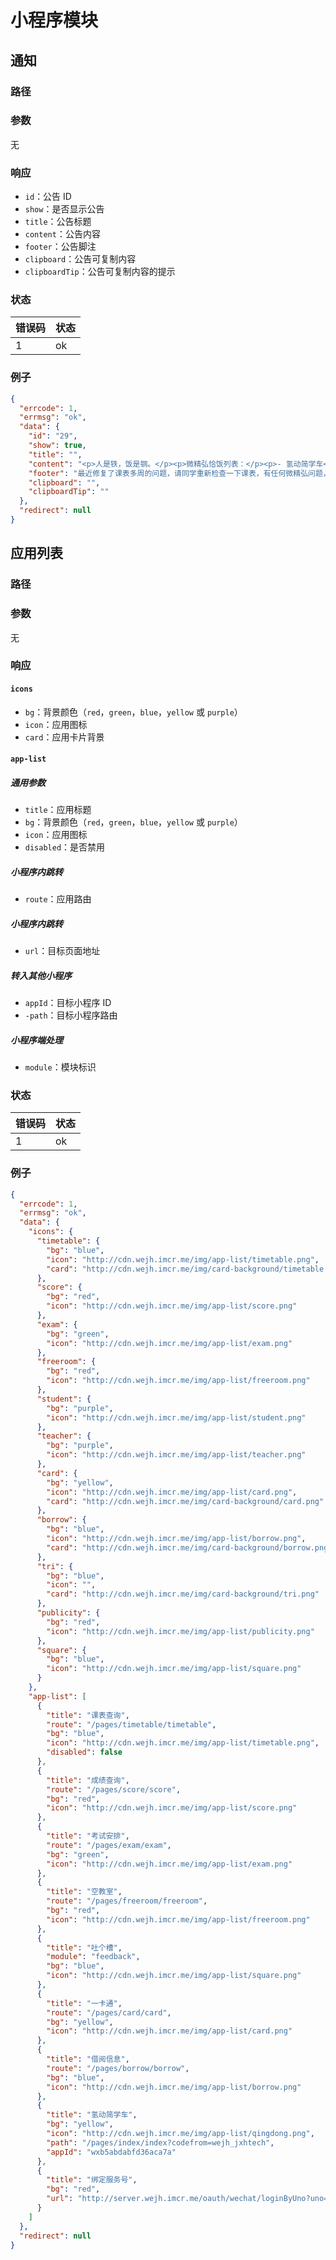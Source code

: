 # 小程序模块

## 通知

### 路径

<Route method="GET" :auth="false" path="/api/announcement" />

### 参数

无

### 响应

- `id`：公告 ID
- `show`：是否显示公告
- `title`：公告标题
- `content`：公告内容 <Badge text="HTML"/>
- `footer`：公告脚注
- `clipboard`：公告可复制内容
- `clipboardTip`：公告可复制内容的提示

### 状态

| 错误码 | 状态 |
| ------ | ---- |
| 1      | ok   |

### 例子

```json
{
  "errcode": 1,
  "errmsg": "ok",
  "data": {
    "id": "29",
    "show": true,
    "title": "",
    "content": "<p>人是铁，饭是钢。</p><p>微精弘恰饭列表：</p><p>- 氢动简学车</p><p>微精弘平台仅为以上小程序提供便捷入口，其服务由相应的服务商提供。</p>",
    "footer": "最近修复了课表多周的问题，请同学重新检查一下课表，有任何微精弘问题，请加QQ群:462530805",
    "clipboard": "",
    "clipboardTip": ""
  },
  "redirect": null
}
```

## 应用列表

### 路径

<Route method="GET" :auth="false" path="/api/app-list" />

### 参数

无

### 响应

#### `icons`

- `bg`：背景颜色（`red`，`green`，`blue`，`yellow` 或 `purple`）
- `icon`：应用图标
- `card`：应用卡片背景 <Badge text="可选"/>

#### `app-list`

##### 通用参数

- `title`：应用标题
- `bg`：背景颜色（`red`，`green`，`blue`，`yellow` 或 `purple`）
- `icon`：应用图标 <Badge text="可选"/>
- `disabled`：是否禁用 <Badge text="可选"/>

##### 小程序内跳转

- `route`：应用路由

##### 小程序内跳转

- `url`：目标页面地址

##### 转入其他小程序

- `appId`：目标小程序 ID
- `-path`：目标小程序路由

##### 小程序端处理

- `module`：模块标识

### 状态

| 错误码 | 状态 |
| ------ | ---- |
| 1      | ok   |

### 例子

```json
{
  "errcode": 1,
  "errmsg": "ok",
  "data": {
    "icons": {
      "timetable": {
        "bg": "blue",
        "icon": "http://cdn.wejh.imcr.me/img/app-list/timetable.png",
        "card": "http://cdn.wejh.imcr.me/img/card-background/timetable.png"
      },
      "score": {
        "bg": "red",
        "icon": "http://cdn.wejh.imcr.me/img/app-list/score.png"
      },
      "exam": {
        "bg": "green",
        "icon": "http://cdn.wejh.imcr.me/img/app-list/exam.png"
      },
      "freeroom": {
        "bg": "red",
        "icon": "http://cdn.wejh.imcr.me/img/app-list/freeroom.png"
      },
      "student": {
        "bg": "purple",
        "icon": "http://cdn.wejh.imcr.me/img/app-list/student.png"
      },
      "teacher": {
        "bg": "purple",
        "icon": "http://cdn.wejh.imcr.me/img/app-list/teacher.png"
      },
      "card": {
        "bg": "yellow",
        "icon": "http://cdn.wejh.imcr.me/img/app-list/card.png",
        "card": "http://cdn.wejh.imcr.me/img/card-background/card.png"
      },
      "borrow": {
        "bg": "blue",
        "icon": "http://cdn.wejh.imcr.me/img/app-list/borrow.png",
        "card": "http://cdn.wejh.imcr.me/img/card-background/borrow.png"
      },
      "tri": {
        "bg": "blue",
        "icon": "",
        "card": "http://cdn.wejh.imcr.me/img/card-background/tri.png"
      },
      "publicity": {
        "bg": "red",
        "icon": "http://cdn.wejh.imcr.me/img/app-list/publicity.png"
      },
      "square": {
        "bg": "blue",
        "icon": "http://cdn.wejh.imcr.me/img/app-list/square.png"
      }
    },
    "app-list": [
      {
        "title": "课表查询",
        "route": "/pages/timetable/timetable",
        "bg": "blue",
        "icon": "http://cdn.wejh.imcr.me/img/app-list/timetable.png",
        "disabled": false
      },
      {
        "title": "成绩查询",
        "route": "/pages/score/score",
        "bg": "red",
        "icon": "http://cdn.wejh.imcr.me/img/app-list/score.png"
      },
      {
        "title": "考试安排",
        "route": "/pages/exam/exam",
        "bg": "green",
        "icon": "http://cdn.wejh.imcr.me/img/app-list/exam.png"
      },
      {
        "title": "空教室",
        "route": "/pages/freeroom/freeroom",
        "bg": "red",
        "icon": "http://cdn.wejh.imcr.me/img/app-list/freeroom.png"
      },
      {
        "title": "吐个槽",
        "module": "feedback",
        "bg": "blue",
        "icon": "http://cdn.wejh.imcr.me/img/app-list/square.png"
      },
      {
        "title": "一卡通",
        "route": "/pages/card/card",
        "bg": "yellow",
        "icon": "http://cdn.wejh.imcr.me/img/app-list/card.png"
      },
      {
        "title": "借阅信息",
        "route": "/pages/borrow/borrow",
        "bg": "blue",
        "icon": "http://cdn.wejh.imcr.me/img/app-list/borrow.png"
      },
      {
        "title": "氢动简学车",
        "bg": "yellow",
        "icon": "http://cdn.wejh.imcr.me/img/app-list/qingdong.png",
        "path": "/pages/index/index?codefrom=wejh_jxhtech",
        "appId": "wxb5abdabfd36aca7a"
      },
      {
        "title": "绑定服务号",
        "bg": "red",
        "url": "http://server.wejh.imcr.me/oauth/wechat/loginByUno?uno=%7Buno%7D"
      }
    ]
  },
  "redirect": null
}
```

